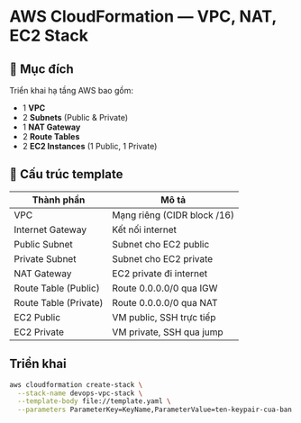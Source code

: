 # AWS CloudFormation — VPC, NAT, EC2 Stack

## 📌 Mục đích

Triển khai hạ tầng AWS bao gồm:
- 1 **VPC**
- 2 **Subnets** (Public & Private)
- 1 **NAT Gateway**
- 2 **Route Tables**
- 2 **EC2 Instances** (1 Public, 1 Private)

## 📂 Cấu trúc template

| **Thành phần** | **Mô tả** |
|----------------|-----------|
| VPC | Mạng riêng (CIDR block /16) |
| Internet Gateway | Kết nối internet |
| Public Subnet | Subnet cho EC2 public |
| Private Subnet | Subnet cho EC2 private |
| NAT Gateway | EC2 private đi internet |
| Route Table (Public) | Route 0.0.0.0/0 qua IGW |
| Route Table (Private) | Route 0.0.0.0/0 qua NAT |
| EC2 Public | VM public, SSH trực tiếp |
| EC2 Private | VM private, SSH qua jump |

## Triển khai
```bash
aws cloudformation create-stack \
  --stack-name devops-vpc-stack \
  --template-body file://template.yaml \
  --parameters ParameterKey=KeyName,ParameterValue=ten-keypair-cua-ban